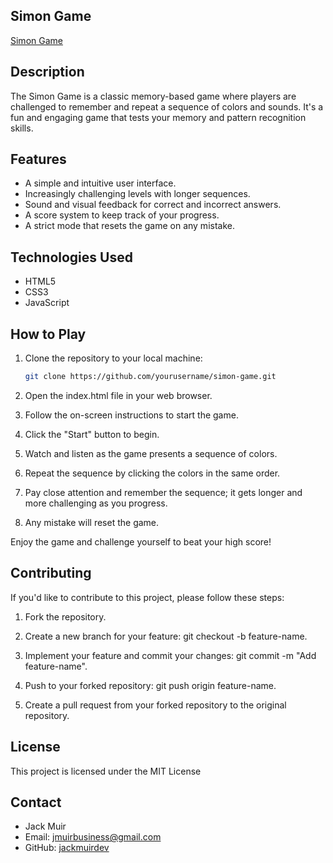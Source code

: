 ## Simon Game

[Simon Game](https://the-simons-game.netlify.app/)

## Description

The Simon Game is a classic memory-based game where players are challenged to remember and repeat a sequence of colors and sounds. It's a fun and engaging game that tests your memory and pattern recognition skills.

## Features

- A simple and intuitive user interface.
- Increasingly challenging levels with longer sequences.
- Sound and visual feedback for correct and incorrect answers.
- A score system to keep track of your progress.
- A strict mode that resets the game on any mistake.

## Technologies Used

- HTML5
- CSS3
- JavaScript

## How to Play

1. Clone the repository to your local machine:

   ```bash
   git clone https://github.com/yourusername/simon-game.git
   
2. Open the index.html file in your web browser.

3. Follow the on-screen instructions to start the game.

5. Click the "Start" button to begin.

6. Watch and listen as the game presents a sequence of colors.

7. Repeat the sequence by clicking the colors in the same order.
   
8. Pay close attention and remember the sequence; it gets longer and more challenging as you progress.

9. Any mistake will reset the game.

Enjoy the game and challenge yourself to beat your high score!

## Contributing
If you'd like to contribute to this project, please follow these steps:

1. Fork the repository.

2. Create a new branch for your feature: git checkout -b feature-name.

3. Implement your feature and commit your changes: git commit -m "Add feature-name".

4. Push to your forked repository: git push origin feature-name.

5. Create a pull request from your forked repository to the original repository.

## License
This project is licensed under the MIT License

## Contact

- Jack Muir
- Email: jmuirbusiness@gmail.com
- GitHub: [jackmuirdev](https://github.com/jackmuirdev)
